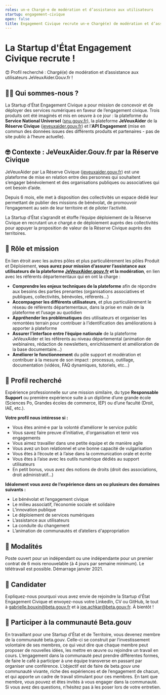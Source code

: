 ```yaml
---
roles: un·e Chargé·e de modération et d’assistance aux utilisateurs
startup: engagement-civique
open: false
title: Engagement Civique recrute un·e Chargé(e) de modération et d’assistance aux utilisateurs
---
```


# La Startup d'État Engagement Civique recrute !


😍 Profil recherché : Chargé(e) de modération et d’assistance aux utilisateurs JeVeuxAider.Gouv.fr !

## 👋🏼 Qui sommes-nous ?
La Startup d'État Engagement Civique a pour mission de concevoir et de déployer des services numériques en faveur de l’engagement civique. Trois produits ont été imaginés et mis en oeuvre à ce jour : la plateforme du **Service National Universel** ([snu.gouv.fr](https://www.snu.gouv.fr/)), la plateforme **JeVeuxAider** de la **Réserve Civique** ([jeveuxaider.gouv.fr](https://jeveuxaider.gouv.fr/)) et l’**API Engagement** (mise en commun des données issues des différents produits et partenaires - pas de site public à l’heure actuelle).

## 🤓 Contexte : JeVeuxAider.Gouv.fr par la Réserve Civique
JeVeuxAider par La Réserve Civique ([jeveuxaider.gouv.fr](https://jeveuxaider.gouv.fr/)) est une plateforme de mise en relation entre des personnes qui souhaitent s’engager bénévolement et des organisations publiques ou associatives qui ont besoin d’aide. 

Depuis 6 mois, elle met à disposition des collectivités un espace dédié leur permettant de publier des missions de bénévolat, de promouvoir l’engagement au sein de leur territoire et de piloter l’activité.


La Startup d’État s’agrandit et étoffe l’équipe déploiement de la Réserve Civique en recrutant un.e chargé.e de déploiement auprès des collectivités pour appuyer la proposition de valeur de la Réserve Civique auprès des territoires.

## 🎯 Rôle et mission
En lien étroit avec les autres pôles et plus particulièrement les pôles Produit et Déploiement, **vous aurez pour mission d’assurer l’assistance aux utilisateurs de la plateforme [JeVeuxAider.gouv.fr](https://jeveuxaider.gouv.fr/) et la modération**, en lien avec les référents départementaux qui en ont la charge :
- **Comprendre les enjeux techniques de la plateforme** afin de répondre aux besoins des parties prenantes (organisations associatives et publiques, collectivités, bénévoles, référents...)
- **Accompagner les différents utilisateurs**, et plus particulièrement le réseau de référents départementaux, dans la prise en main de la plateforme et l’usage au quotidien
- **Appréhender les problématiques** des utilisateurs et organiser les remontées terrain pour contribuer à l’identification des améliorations à apporter à plateforme
- **Assurer l’interface entre l’équipe nationale** de la plateforme JeVeuxAider et les référents au niveau départemental (animation de webinaires, rédaction de newsletters, enrichissement et amélioration de la base documentaire…)
- **Améliorer le fonctionnement** du pôle support et modération et contribuer à la mesure de son impact : processus, outillage, documentation (vidéos, FAQ dynamiques, tutoriels, etc…)

## 🔎 Profil recherché
Expérience professionnelle sur une mission similaire, du type **Responsable Support** ou première expérience suite à un diplôme d’une grande école (Sciences Po, Grandes écoles de commerce, IEP) ou d’une faculté (Droit, IAE, etc.).

**Votre profil nous intéresse si :**
- Vous êtes animé·e par la volonté d’améliorer le service public
- Vous savez faire preuve d’initiative, d'organisation et tenir vos engagements
- Vous aimez travailler dans une petite équipe et de manière agile
- Vous avez un bon relationnel et une bonne capacité de vulgarisation
- Vous êtes à l’écoute et à l’aise dans la communication orale et écrite
- Vous êtes à l’aise avec les outils numérique dédiés au support utilisateurs
- En petit bonus, vous avez des notions de droits (droit des associations, droit administratif...) 

**Idéalement vous avez de l’expérience dans un ou plusieurs des domaines suivants :**
- Le bénévolat et l’engagement civique
- Le milieu associatif, l’économie sociale et solidaire
- L’innovation publique
- Le déploiement de services numériques
- L’assistance aux utilisateurs
- La conduite du changement
- L’animation de communautés et d’ateliers d'appropriation 

## 📝 Modalités
Poste ouvert pour un indépendant ou une indépendante pour un premier contrat de 6 mois renouvelable (à 4 jours par semaine minimum). Le télétravail est possible. Démarrage janvier 2021.

## 🚀 Candidater
Expliquez-nous pourquoi vous avez envie de rejoindre la Startup d'État Engagement Civique et envoyez-nous votre LinkedIn, CV ou GitHub, le tout à [gabrielle.bouxin@beta.gouv.fr](mailto:gabrielle.bouxin@beta.gouv.fr) et à [joe.achkar@beta.gouv.fr](mailto:joe.achkar@beta.gouv.fr).
À bientôt !



## 🤝 Participer à la communauté Beta.gouv
En travaillant pour une Startup d'État et de Territoire, vous devenez membre de la communauté beta.gouv. Celle-ci se construit par l’investissement volontaire de ses membres, ce qui veut dire que chaque membre peut proposer de nouvelles idées, les mettre en œuvre ou rejoindre un travail en cours.
L’engagement dans la communauté peut prendre différentes formes, de faire le café à participer à une équipe transverse en passant par organiser une conférence.
L’objectif est de faire de beta.gouv une communauté vivante, riche des expériences et de l’engagement de chacun, et qui apporte un cadre de travail stimulant pour ces membres.
En tant que membre, vous pouvez et êtes invités à vous engager dans la communauté. Si vous avez des questions, n’hésitez pas à les poser lors de votre entretien.
